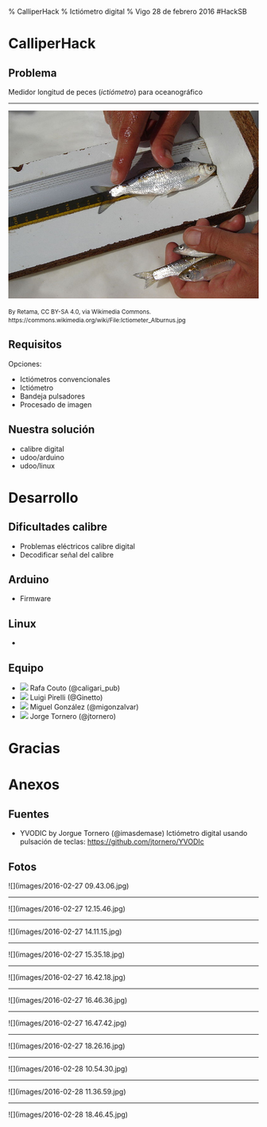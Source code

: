 % CalliperHack
% Ictiómetro digital
% Vigo 28 de febrero 2016 #HackSB

# CalliperHack

## Problema

Medidor longitud de peces (*ictiómetro*) para oceanográfico

----

![](images/external/800px-Ictiometer_Alburnus.jpg)

<small>
By Retama, CC BY-SA 4.0, via Wikimedia Commons.
https://commons.wikimedia.org/wiki/File:Ictiometer_Alburnus.jpg
</small>

## Requisitos

Opciones:

- Ictiómetros convencionales
- Ictiómetro
- Bandeja pulsadores
- Procesado de imagen

## Nuestra solución

- calibre digital
- udoo/arduino
- udoo/linux


# Desarrollo

## Dificultades calibre

- Problemas eléctricos calibre digital
- Decodificar señal del calibre

## Arduino

- Firmware

## Linux

-

## Equipo

- ![](https://avatars1.githubusercontent.com/u/969061?v=3&s=64)
  Rafa Couto (@caligari_pub)
- ![](https://avatars1.githubusercontent.com/u/3344634?v=3&s=64)
  Luigi Pirelli (@Ginetto)
- ![](https://avatars1.githubusercontent.com/u/928566?v=3&s=64)
  Miguel González (@migonzalvar)
- ![](https://avatars0.githubusercontent.com/u/4236093?v=3&s=400)
  Jorge Tornero (@jtornero)

# Gracias

# Anexos

## Fuentes

- YVODIC by Jorgue Tornero (@imasdemase) Ictiómetro digital usando pulsación de teclas: https://github.com/jtornero/YVODIc

## Fotos

![](images/2016-02-27 09.43.06.jpg)

----

![](images/2016-02-27 12.15.46.jpg)

----

![](images/2016-02-27 14.11.15.jpg)

----

![](images/2016-02-27 15.35.18.jpg)

----

![](images/2016-02-27 16.42.18.jpg)

----

![](images/2016-02-27 16.46.36.jpg)

----

![](images/2016-02-27 16.47.42.jpg)

----

![](images/2016-02-27 18.26.16.jpg)

----

![](images/2016-02-28 10.54.30.jpg)

----

![](images/2016-02-28 11.36.59.jpg)

----

![](images/2016-02-28 18.46.45.jpg)
